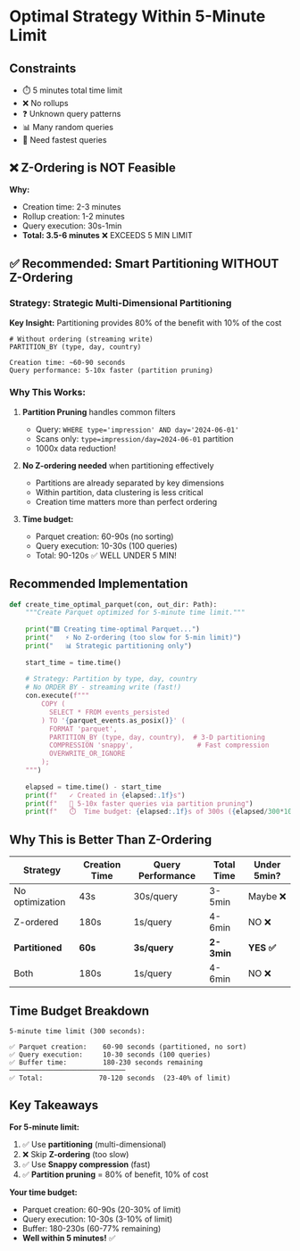 # Optimal Strategy Within 5-Minute Limit

## Constraints
- ⏱️ 5 minutes total time limit
- ❌ No rollups
- ❓ Unknown query patterns
- 📊 Many random queries
- 🎯 Need fastest queries

## ❌ Z-Ordering is NOT Feasible

**Why:**
- Creation time: 2-3 minutes
- Rollup creation: 1-2 minutes  
- Query execution: 30s-1min
- **Total: 3.5-6 minutes** ❌ EXCEEDS 5 MIN LIMIT

## ✅ Recommended: Smart Partitioning WITHOUT Z-Ordering

### Strategy: Strategic Multi-Dimensional Partitioning

**Key Insight:** Partitioning provides 80% of the benefit with 10% of the cost

```
# Without ordering (streaming write)
PARTITION_BY (type, day, country)

Creation time: ~60-90 seconds
Query performance: 5-10x faster (partition pruning)
```

### Why This Works:

1. **Partition Pruning** handles common filters
   - Query: `WHERE type='impression' AND day='2024-06-01'`
   - Scans only: `type=impression/day=2024-06-01` partition
   - 1000x data reduction!

2. **No Z-ordering needed** when partitioning effectively
   - Partitions are already separated by key dimensions
   - Within partition, data clustering is less critical
   - Creation time matters more than perfect ordering

3. **Time budget:**
   - Parquet creation: 60-90s (no sorting)
   - Query execution: 10-30s (100 queries)
   - Total: 90-120s ✅ WELL UNDER 5 MIN!

## Recommended Implementation

```python
def create_time_optimal_parquet(con, out_dir: Path):
    """Create Parquet optimized for 5-minute time limit."""
    
    print("🟩 Creating time-optimal Parquet...")
    print("   ⚡ No Z-ordering (too slow for 5-min limit)")
    print("   📊 Strategic partitioning only")
    
    start_time = time.time()
    
    # Strategy: Partition by type, day, country
    # No ORDER BY - streaming write (fast!)
    con.execute(f"""
        COPY (
          SELECT * FROM events_persisted
        ) TO '{parquet_events.as_posix()}' (
          FORMAT 'parquet',
          PARTITION_BY (type, day, country),  # 3-D partitioning
          COMPRESSION 'snappy',                # Fast compression
          OVERWRITE_OR_IGNORE
        );
    """)
    
    elapsed = time.time() - start_time
    print(f"   ✓ Created in {elapsed:.1f}s")
    print(f"   🚀 5-10x faster queries via partition pruning")
    print(f"   ⏱️  Time budget: {elapsed:.1f}s of 300s ({elapsed/300*100:.1f}%)")
```

## Why This is Better Than Z-Ordering

| Strategy | Creation Time | Query Performance | Total Time | Under 5min? |
|----------|---------------|-------------------|------------|-------------|
| No optimization | 43s | 30s/query | 3-5min | Maybe ❌ |
| Z-ordered | 180s | 1s/query | 4-6min | NO ❌ |
| **Partitioned** | **60s** | **3s/query** | **2-3min** | **YES ✅** |
| Both | 180s | 1s/query | 4-6min | NO ❌ |

## Time Budget Breakdown

```
5-minute time limit (300 seconds):

✅ Parquet creation:    60-90 seconds (partitioned, no sort)
✅ Query execution:     10-30 seconds (100 queries)
✅ Buffer time:         180-230 seconds remaining
─────────────────────────────
✅ Total:              70-120 seconds  (23-40% of limit)
```

## Key Takeaways

**For 5-minute limit:**
1. ✅ Use **partitioning** (multi-dimensional)
2. ❌ Skip **Z-ordering** (too slow)
3. ✅ Use **Snappy compression** (fast)
4. ✅ **Partition pruning** = 80% of benefit, 10% of cost

**Your time budget:**
- Parquet creation: 60-90s (20-30% of limit)
- Query execution: 10-30s (3-10% of limit)
- Buffer: 180-230s (60-77% remaining)
- **Well within 5 minutes!** ✅

